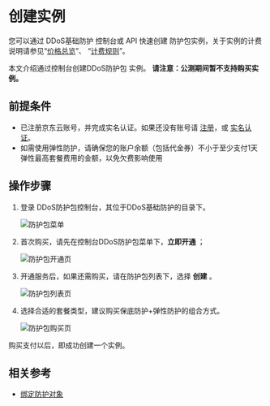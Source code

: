 # 创建实例

您可以通过 DDoS基础防护 控制台或 API 快速创建 防护包实例，关于实例的计费说明请参见“[价格总览](../Pricing/Price-Overview.md)”、 “[计费规则](../Pricing/Billing-Rules.md)”。

本文介绍通过控制台创建DDoS防护包 实例。
**请注意：公测期间暂不支持购买实例。**

## 前提条件
- 已注册京东云账号，并完成实名认证。如果还没有账号请 [注册](https://accounts.jdcloud.com/p/regPage?source=jdcloud&ReturnUrl=%2f%2fuc.jdcloud.com%2fpassport%2fcomplete%3freturnUrl%3dhttp%3A%2F%2Fuc.jdcloud.com%2Fredirect%2FloginRouter%3FreturnUrl%3Dhttps%253A%252F%252Fwww.jdcloud.com%252Fhelp%252Fdetail%252F734%252FisCatalog%252F1)，或 [实名认证](https://uc.jdcloud.com/account/certify)。
- 如需使用弹性防护，请确保您的账户余额（包括代金券）不小于至少支付1天弹性最高套餐费用的金额，以免欠费影响使用

## 操作步骤
1. 登录 DDoS防护包控制台，其位于DDoS基础防护的目录下。

   ![防护包菜单](https://github.com/jdcloudcom/cn/blob/edit/image/Anti-DDoS-Protection-Package/防护包菜单.png) 

2. 首次购买，请先在控制台DDoS防护包菜单下，**立即开通** ；

   ![防护包开通页](https://github.com/jdcloudcom/cn/blob/edit/image/Anti-DDoS-Protection-Package/防护包开通页.jpg)

3. 开通服务后，如果还需购买，请在防护包列表下，选择 **创建** 。

   ![防护包列表页](https://github.com/jdcloudcom/cn/blob/edit/image/Anti-DDoS-Protection-Package/防护包列表页.jpg)

3. 选择合适的套餐类型，建议购买保底防护+弹性防护的组合方式。

   ![防护包购买页](https://github.com/jdcloudcom/cn/blob/edit/image/Anti-DDoS-Protection-Package/防护包购买页.jpg)

购买支付以后，即成功创建一个实例。

## 相关参考
- [绑定防护对象](Bind-Protected-Resource.md)
